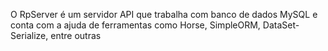 O RpServer é um servidor API que trabalha com banco de dados MySQL e conta com a ajuda de ferramentas como Horse, SimpleORM, DataSet-Serialize, entre outras
